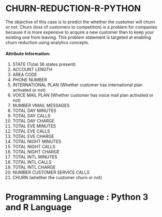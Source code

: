 # CHURN-REDUCTION-R-PYTHON
The objective of this case is to predict the whether the customer will churn or not. Churn (loss of customers to competition) is a problem for companies because it is more expensive to acquire a new customer than to keep your existing one from leaving. This problem statement is targeted at enabling churn reduction using analytics concepts.

#### Attribute Information:
1. STATE (Total 36 states present)
2. ACCOUNT LENGTH
3. AREA CODE
4. PHONE NUMBER
5. INTERNATIONAL PLAN (Whether customer has international plan activated or not)
6. VOICE MAIL PLAN (Whether customer has voice mail plan activated or not)
7. NUMBER VMAIL MESSAGES
8. TOTAL DAY MINUTES
9. TOTAL DAY CALLS
10. TOTAL DAY CHARGE
11. TOTAL EVE MINUTES
12. TOTAL EVE CALLS
13. TOTAL EVE CHARGE
14. TOTAL NIGHT MINUTES
15. TOTAL NIGHT CALLS
16. TOTAL NIGHT CHARGE
17. TOTAL INTL MINUTES
18. TOTAL INTL CALLS
19. TOTAL INTL CHARGE
20. NUMBER CUSTOMER SERVICE CALLS
21. CHURN (whether the customer churn or not)

# Programming Language : Python 3 and R Language
